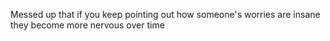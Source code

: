 Messed up that if you keep pointing out how someone's worries are insane they become more nervous over time

